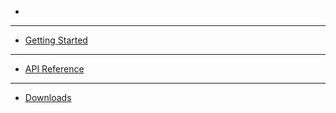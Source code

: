 * [](/)

---

* [Getting Started](getting_started/)

---

* [API Reference](api/)

---

* [Downloads](/downloads/)
